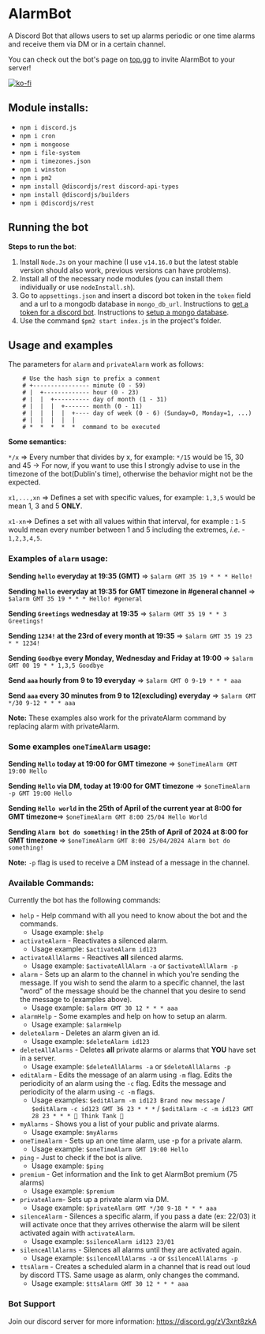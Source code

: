# AlarmBot
A Discord Bot that allows users to set up alarms periodic or one time alarms and receive them via DM or in a certain channel.

You can check out the bot's page on [top.gg](https://top.gg/bot/754350217876340816) to invite AlarmBot to your server!

[![ko-fi](https://ko-fi.com/img/githubbutton_sm.svg)](https://ko-fi.com/A0A07J64F)

## Module installs:
- `npm i discord.js`
- `npm i cron`
- `npm i mongoose`
- `npm i file-system`
- `npm i timezones.json`
- `npm i winston`
- `npm i pm2`
- `npm install @discordjs/rest discord-api-types`
- `npm install @discordjs/builders`
- `npm i @discordjs/rest`
## Running the bot

**Steps to run the bot**:

1. Install `Node.Js` on your machine (I use `v14.16.0` but the latest stable version should also work, previous versions can have problems).
2. Install all of the necessary node modules (you can install them individually or use `nodeInstall.sh`).
3. Go to `appsettings.json` and insert a discord bot token in the `token` field and a url to a mongodb database in `mongo_db_url`. Instructions to [get a token for a discord bot](https://www.writebots.com/discord-bot-token/). Instructions to [setup a mongo database](https://docs.atlas.mongodb.com/connect-to-cluster/).
4. Use the command `$pm2 start index.js` in the project's folder.

## Usage and examples

The parameters for `alarm` and `privateAlarm` work as follows:

```
    # Use the hash sign to prefix a comment
    # +---------------- minute (0 - 59)
    # |  +------------- hour (0 - 23)
    # |  |  +---------- day of month (1 - 31)
    # |  |  |  +------- month (0 - 11)
    # |  |  |  |  +---- day of week (0 - 6) (Sunday=0, Monday=1, ...)
    # |  |  |  |  |
    # *  *  *  *  *  command to be executed
```

**Some semantics:**

`*/x` => Every number that divides by x, for example: `*/15`  would be 15, 30 and 45 -> For now, if you want to use this I strongly advise to use in the timezone of the bot(Dublin's time), otherwise the behavior might not be the expected.

`x1,...,xn` => Defines a set with specific values, for example: `1,3,5` would be mean 1, 3 and 5 **ONLY**.

`x1-xn`=>  Defines a set with all values within that interval, for example : `1-5` would mean every number between 1 and 5 including the extremes, *i.e*. - `1,2,3,4,5`.

### Examples of `alarm` usage:

**Sending `hello` everyday at 19:35 (GMT)** => `$alarm GMT 35 19 * * * Hello!`

**Sending `hello` everyday at 19:35 for GMT timezone in #general channel** => `$alarm GMT 35 19 * * * Hello! #general`

**Sending `Greetings` wednesday at 19:35** => `$alarm GMT 35 19 * * 3 Greetings!`

**Sending `1234!` at the 23rd of every month at 19:35** => `$alarm GMT 35 19 23 * * 1234!`

**Sending `Goodbye` every Monday, Wednesday and Friday at 19:00** => `$alarm GMT 00 19 * * 1,3,5 Goodbye`

**Send `aaa` hourly from 9 to 19 everyday** => `$alarm GMT 0 9-19 * * * aaa`

**Send `aaa` every 30 minutes from 9 to 12(excluding) everyday** => `$alarm GMT */30 9-12 * * * aaa`

**Note:** These examples also work for the privateAlarm command by replacing alarm with privateAlarm.

### Some examples `oneTimeAlarm` usage:

**Sending `Hello` today at 19:00 for GMT timezone** => `$oneTimeAlarm GMT 19:00 Hello`

**Sending `Hello` via DM, today at 19:00 for GMT timezone** => `$oneTimeAlarm -p GMT 19:00 Hello`

**Sending `Hello world` in the 25th of April of the current year at 8:00 for GMT timezone**=> `$oneTimeAlarm GMT 8:00 25/04 Hello World`

**Sending `Alarm bot do something!` in the 25th of April of 2024 at 8:00 for GMT timezone** => `$oneTimeAlarm GMT 8:00 25/04/2024 Alarm bot do something!`

**Note:** `-p` flag is used to receive a DM instead of a message in the channel.

### Available Commands:

Currently the bot has the following commands:

- `help` - Help command with all you need to know about the bot and the commands.
    - Usage example: `$help`
- `activateAlarm` - Reactivates a silenced alarm.
    - Usage example: `$activateAlarm id123`
- `activateAllAlarms` - Reactives **all**  silenced alarms.
    - Usage example: `$activateAllAlarm -a` or `$activateAllAlarm -p`
- `alarm` - Sets up an alarm to the channel in which you're sending the message. If you wish to send the alarm to a specific channel, the last "word" of the message should be the channel that you desire to send the message to (examples above).
    - Usage example: `$alarm GMT 30 12 * * * aaa`
- `alarmHelp` - Some examples and help on how to setup an alarm.
    - Usage example: `$alarmHelp`
- `deleteAlarm` - Deletes an alarm given an id.
    - Usage example: `$deleteAlarm id123`
- `deleteAllAlarms` - Deletes **all** private alarms or alarms that **YOU** have set in a server.
    - Usage example: `$deleteAllAlarms -a` or `$deleteAllAlarms -p` 
- `editAlarm` - Edits the message of an alarm using `-m` flag. Edits the periodicity of an alarm using the `-c` flag. Edits the message and periodicity of the alarm using `-c -m` flags.
    - Usage examples: `$editAlarm -m id123 Brand new message` / `$editAlarm -c id123 GMT 36 23 * * *` / `$editAlarm -c -m id123 GMT 28 23 * * * 🤔 Think Tank 🤔`
- `myAlarms` - Shows you a list of your public and private alarms.
    - Usage example: `$myAlarms`
- `oneTimeAlarm` - Sets up an one time alarm, use -p for a private alarm.
    - Usage example: `$oneTimeAlarm GMT 19:00 Hello`
- `ping` - Just to check if the bot is alive.
    - Usage example: `$ping`
- `premium` - Get information and the link to get AlarmBot premium (75 alarms)
    - Usage example: `$premium`
- `privateAlarm`- Sets up a private alarm via DM.
    - Usage example: `$privateAlarm GMT */30 9-18 * * * aaa`
- `silenceAlarm` - Silences a specific alarm, if you pass a date (ex: 22/03) it will activate once that they arrives otherwise the alarm will be silent activated again with `activateAlarm`.
    - Usage example: `$silenceAlarm id123 23/01`
- `silenceAllAlarms` - Silences all alarms until they are activated again.
    - Usage example: `$silenceAllAlarms -a` or `$silenceAllAlarms -p` 
- `ttsAlarm` - Creates a scheduled alarm in a channel that is read out loud by discord TTS. Same usage as alarm, only changes the command.
    - Usage example: `$ttsAlarm GMT 30 12 * * * aaa`



### Bot Support ###
Join our discord server for more information: https://discord.gg/zV3xnt8zkA
